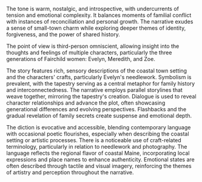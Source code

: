 
<tone>The tone is warm, nostalgic, and introspective, with undercurrents of tension and emotional complexity. It balances moments of familial conflict with instances of reconciliation and personal growth. The narrative exudes a sense of small-town charm while exploring deeper themes of identity, forgiveness, and the power of shared history.</tone>

<pov>The point of view is third-person omniscient, allowing insight into the thoughts and feelings of multiple characters, particularly the three generations of Fairchild women: Evelyn, Meredith, and Zoe.</pov>

<litdev>The story features rich, sensory descriptions of the coastal town setting and the characters' crafts, particularly Evelyn's needlework. Symbolism is prevalent, with the tapestry serving as a central metaphor for family history and interconnectedness. The narrative employs parallel storylines that weave together, mirroring the tapestry's creation. Dialogue is used to reveal character relationships and advance the plot, often showcasing generational differences and evolving perspectives. Flashbacks and the gradual revelation of family secrets create suspense and emotional depth.</litdev>

<lexchoice>The diction is evocative and accessible, blending contemporary language with occasional poetic flourishes, especially when describing the coastal setting or artistic processes. There is a noticeable use of craft-related terminology, particularly in relation to needlework and photography. The language reflects the regional flavor of coastal Maine, incorporating local expressions and place names to enhance authenticity. Emotional states are often described through tactile and visual imagery, reinforcing the themes of artistry and perception throughout the narrative.</lexchoice>
